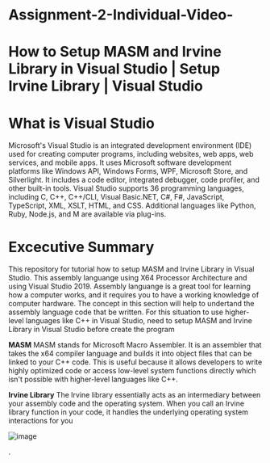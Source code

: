 # Assignment-2-Individual-Video-

# How to Setup MASM and Irvine Library in Visual Studio | Setup Irvine Library | Visual Studio

# What is Visual Studio
Microsoft's Visual Studio is an integrated development environment (IDE) used for creating computer programs, including websites, web apps, web services, and mobile apps. It uses Microsoft software development platforms like Windows API, Windows Forms, WPF, Microsoft Store, and Silverlight. It includes a code editor, integrated debugger, code profiler, and other built-in tools. Visual Studio supports 36 programming languages, including C, C++, C++/CLI, Visual Basic.NET, C#, F#, JavaScript, TypeScript, XML, XSLT, HTML, and CSS. Additional languages like Python, Ruby, Node.js, and M are available via plug-ins. 

# Excecutive Summary
This repository for tutorial how to setup MASM and Irvine Library in Visual Studio. 
This assembly languange using X64 Processor Architecture  and using Visual Studio 2019. Assembly languange is a great tool for learning how a computer works, and it requires you to have a working knowledge of computer hardware. The concept in this section will help to undertand the assembly language code that be written. For this situation to use  higher-level languages like C++ in Visual Studio, need to setup MASM and Irvine Library in Visual Studio before create the program

**MASM**
MASM stands for Microsoft Macro Assembler. It is an assembler that takes the x64 compiler language and builds it into object files that can be linked to your C++ code. This is useful because it allows developers to write highly optimized code or access low-level system functions directly which isn't possible with higher-level languages like C++.

**Irvine Library**
The Irvine library essentially acts as an intermediary between your assembly code and the operating system. When you call an Irvine library function in your code, it handles the underlying operating system interactions for you

![image](https://github.com/user-attachments/assets/e1000e91-9b11-4adb-98c9-885a606169a4)




















   











   . 






   





   









